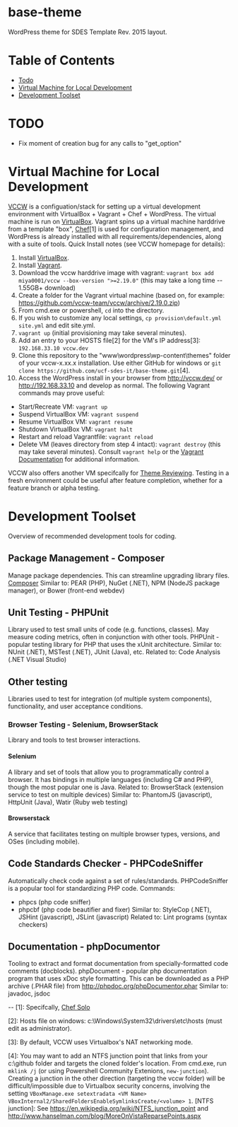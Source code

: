 # base-theme
WordPress theme for SDES Template Rev. 2015 layout.

# Table of Contents
* [Todo](#todo)
* [Virtual Machine for Local Development](#virtual-machine-for-local-development)
* [Development Toolset](#development-toolset)


# TODO
- Fix moment of creation bug for any calls to "get_option"


# Virtual Machine for Local Development
[VCCW](http://vccw.cc/) is a configuation/stack for setting up a virtual development environment with VirtualBox + Vagrant + Chef + WordPress. The virtual machine is run on [VirtualBox](https://www.virtualbox.org/). Vagrant spins up a virtual machine harddrive from a template "box", [Chef](https://www.chef.io/chef/)[1] is used for configuration management, and WordPress is already installed with all requirements/dependencies, along with a suite of tools.
Quick Install notes (see VCCW homepage for details):
1. Install [VirtualBox](https://www.virtualbox.org/wiki/Downloads).
2. Install [Vagrant](https://www.vagrantup.com/downloads.html).
3. Download the vccw harddrive image with vagrant: `vagrant box add miya0001/vccw --box-version ">=2.19.0"` (this may take a long time -- 1.55GB+ download)
4. Create a folder for the Vagrant virtual machine (based on, for example: https://github.com/vccw-team/vccw/archive/2.19.0.zip)
5. From cmd.exe or powershell, `cd` into the directory.
6. If you wish to customize any local settings, `cp provision\default.yml site.yml` and edit site.yml.
7. `vagrant up` (initial provisioning may take several minutes).
8. Add an entry to your HOSTS file[2] for the VM's IP address[3]: `192.168.33.10 vccw.dev`
9. Clone this repository to the "www\wordpress\wp-content\themes\" folder of your vccw-x.xx.x installation. Use either GitHub for windows or `git clone https://github.com/ucf-sdes-it/base-theme.git`[4].
10. Access the WordPress install in your browser from http://vccw.dev/ or http://192.168.33.10 and develop as normal.  The following Vagrant commands may prove useful:
  - Start/Recreate VM: `vagrant up`
  - Suspend VirtualBox VM:  `vagrant suspend`
  - Resume VirtualBox VM:   `vagrant resume`
  - Shutdown VirtualBox VM: `vagrant halt`
  - Restart and reload Vagrantfile: `vagrant reload`
  - Delete VM (leaves directory from step 4 intact): `vagrant destroy` (this may take several minutes).
  Consult `vagrant help` or the [Vagrant Documentation](https://www.vagrantup.com/docs/) for additional information.

VCCW also offers another VM specifcally for [Theme Reviewing](https://github.com/vccw-team/vccw-for-theme-review).
Testing in a fresh environment could be useful after feature completion, whether for a feature branch or alpha testing.



# Development Toolset
Overview of recommended development tools for coding.

## Package Management - Composer
Manage package dependencies.  This can streamline upgrading library files.
[Composer](http://www.getcomposer.org)
Similar to: PEAR (PHP), NuGet (.NET), NPM (NodeJS package manager), or Bower (front-end webdev)


## Unit Testing - PHPUnit
Library used to test small units of code (e.g. functions, classes). May measure coding metrics, often in conjunction with other tools.
PHPUnit - popular testing library for PHP that uses the xUnit architecture.
Similar to: NUnit (.NET), MSTest (.NET), JUnit (Java), etc.
Related to: Code Analysis (.NET Visual Studio)


## Other testing
Libraries used to test for integration (of multiple system components), functionality, and user acceptance conditions.

### Browser Testing - Selenium, BrowserStack
Library and tools to test browser interactions.
#### Selenium
A library and set of tools that allow you to programmatically control a browser.  It has bindings in multiple languages (including C# and PHP), though the most popular one is Java.
Related to: BrowserStack (extension service to test on multiple devices)
Similar to: PhantomJS (javascript), HttpUnit (Java), Watir (Ruby web testing)

#### Browserstack
A service that facilitates testing on multiple browser types, versions, and OSes (including mobile).


## Code Standards Checker - PHPCodeSniffer
Automatically check code against a set of rules/standards.
PHPCodeSniffer is a popular tool for standardizing PHP code.
Commands:
* phpcs (php code sniffer)
* phpcbf (php code beautifier and fixer)
Similar to: StyleCop (.NET), JSHint (javascript), JSLint (javascript)
Related to: Lint programs (syntax checkers)


## Documentation - phpDocumentor
Tooling to extract and format documentation from specially-formatted code comments (docblocks).
phpDocument - popular php documentation program that uses xDoc style formatting. This can be downloaded as a PHP archive (.PHAR file) from http://phpdoc.org/phpDocumentor.phar
Similar to: javadoc, jsdoc




--
[1]: Specifcally, [Chef Solo](https://docs.chef.io/chef_solo.html)

[2]: Hosts file on windows: c:\Windows\System32\drivers\etc\hosts (must edit as administrator).

[3]: By default, VCCW uses Virtualbox's NAT networking mode.

[4]: You may want to add an NTFS junction point that links from your c:\github folder and targets the cloned folder's location. From cmd.exe, run `mklink /j` (or using Powershell Community Extenions, `new-junction`). Creating a junction in the other direction (targeting the vccw folder) will be difficult/impossible due to Virtualbox security concerns, involving the setting ```VBoxManage.exe setextradata <VM Name> VBoxInternal2/SharedFoldersEnableSymlinksCreate/<volume> 1```.
[NTFS junction]: See https://en.wikipedia.org/wiki/NTFS_junction_point and http://www.hanselman.com/blog/MoreOnVistaReparsePoints.aspx
